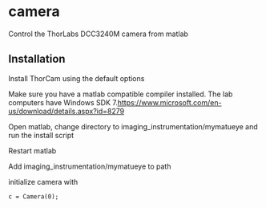 # camera
Control the ThorLabs DCC3240M camera from matlab

## Installation

Install ThorCam using the default options

Make sure you have a matlab compatible compiler installed. The lab computers have Windows SDK 7.https://www.microsoft.com/en-us/download/details.aspx?id=8279

Open matlab, change directory to imaging_instrumentation/mymatueye and run the install script

Restart matlab

Add imaging_instrumentation/mymatueye to path

initialize camera with 

    c = Camera(0);
